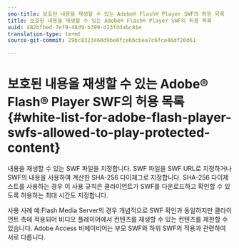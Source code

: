 ```yaml
---
seo-title: 보호된 내용을 재생할 수 있는 Adobe® Flash® Player SWF의 허용 목록
title: 보호된 내용을 재생할 수 있는 Adobe® Flash® Player SWF의 허용 목록
uuid: 482bfbed-7ef9-48d9-b399-d23fddabc81e
translation-type: tm+mt
source-git-commit: 29bc8323460d9be0fce66cbea7c6fce46df20d61

---
```



# 보호된 내용을 재생할 수 있는 Adobe® Flash® Player SWF의 허용 목록 {#white-list-for-adobe-flash-player-swfs-allowed-to-play-protected-content}

내용을 재생할 수 있는 SWF 파일을 지정합니다. SWF 파일을 SWF URL로 지정하거나 SWF의 내용을 사용하여 계산한 SHA-256 다이제그로 지정합니다. SHA-256 다이제스트를 사용하는 경우 이 사용 규칙은 클라이언트가 SWF를 다운로드하고 확인할 수 있도록 허용하는 최대 시간도 지정합니다.

사용 사례 예:Flash Media Server의 경우 개념적으로 SWF 확인과 동일하지만 클라이언트 측에 적용되어 비디오 플레이어에서 컨텐츠를 재생할 수 있는 컨텐츠를 제한할 수 있습니다. Adobe Access 비헤이비어는 부모 SWF와 하위 SWF의 적용과 관련하여 서로 다릅니다.
